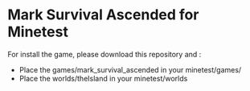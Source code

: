# Mark Survival Ascended for Minetest

For install the game, please download this repository and :

- Place the games/mark_survival_ascended in your minetest/games/
- Place the worlds/theIsland in your minetest/worlds